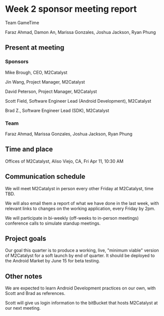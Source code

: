 # Week 2 sponsor meeting report

Team GameTime

Faraz Ahmad, Damon An, Marissa Gonzales, Joshua Jackson, Ryan Phung

## Present at meeting

### Sponsors

Mike Brough, CEO, M2Catalyst  

Jin Wang, Project Manager, M2Catalyst

David Peterson, Project Manager, M2Catalyst

Scott Field, Software Engineer Lead (Android Development), M2Catalyst

Brad Z., Software Engineer Lead (SDK), M2Catalyst

### Team

Faraz Ahmad, Marissa Gonzales, Joshua Jackson, Ryan Phung

## Time and place

Offices of M2Catalyst, Aliso Viejo, CA, Fri Apr 11, 10:30 AM

## Communication schedule

We will meet M2Catalyst in person every other Friday at M2Catalyst, time TBD.

We will also email them a report of what we have done in the last week, with relevant links to changes on the working application, every Friday by 2pm.

We will participate in bi-weekly (off-weeks to in-person meetings) conference calls to simulate standup meetings. 

## Project goals

Our goal this quarter is to produce a working, live, "minimum viable" version of M2Catalyst for a soft launch by end of quarter. It should be deployed to the Android Market by June 15 for beta testing.  

## Other notes

We are expected to learn Android Development practices on our own, with Scott and Brad as references. 

Scott will give us login information to the bitBucket that hosts M2Catalyst at our next meeting.
